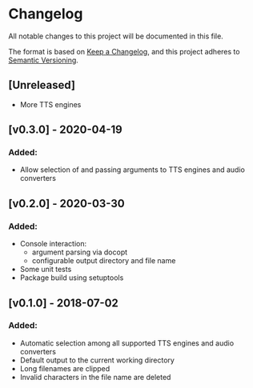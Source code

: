 # Changelog

All notable changes to this project will be documented in this file.

The format is based on [Keep a Changelog](https://keepachangelog.com/en/1.0.0/),
and this project adheres to [Semantic Versioning](https://semver.org/spec/v2.0.0.html).

## [Unreleased]
- More TTS engines

##	[v0.3.0] - 2020-04-19
###	Added:
- Allow selection of and passing arguments to TTS engines and audio converters

##	[v0.2.0] - 2020-03-30
###	Added:
- Console interaction:
    - argument parsing via docopt
    - configurable output directory and file name
- Some unit tests
- Package build using setuptools

## [v0.1.0] - 2018-07-02
###	Added:
- Automatic selection among all supported TTS engines and audio converters
- Default output to the current working directory
- Long filenames are clipped
- Invalid characters in the file name are deleted
